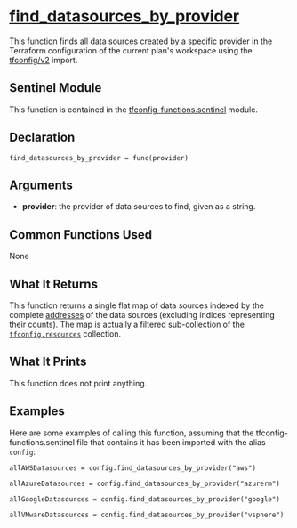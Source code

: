 # [find_datasources_by_provider](../tfconfig-functions.sentinel#L88)
This function finds all data sources created by a specific provider in the Terraform configuration of the current plan's workspace using the [tfconfig/v2](https://www.terraform.io/docs/cloud/sentinel/import/tfconfig-v2.html) import.

## Sentinel Module
This function is contained in the [tfconfig-functions.sentinel](../../tfconfig-functions.sentinel) module.

## Declaration
`find_datasources_by_provider = func(provider)`

## Arguments
* **provider**: the provider of data sources to find, given as a string.

## Common Functions Used
None

## What It Returns
This function returns a single flat map of data sources indexed by the complete [addresses](https://www.terraform.io/docs/internals/resource-addressing.html) of the data sources (excluding indices representing their counts). The map is actually a filtered sub-collection of the [`tfconfig.resources`](https://www.terraform.io/docs/cloud/sentinel/import/tfconfig-v2.html#the-resources-collection) collection.

## What It Prints
This function does not print anything.

## Examples
Here are some examples of calling this function, assuming that the tfconfig-functions.sentinel file that contains it has been imported with the alias `config`:
```
allAWSDatasources = config.find_datasources_by_provider("aws")

allAzureDatasources = config.find_datasources_by_provider("azurerm")

allGoogleDatasources = config.find_datasources_by_provider("google")

allVMwareDatasources = config.find_datasources_by_provider("vsphere")
```
